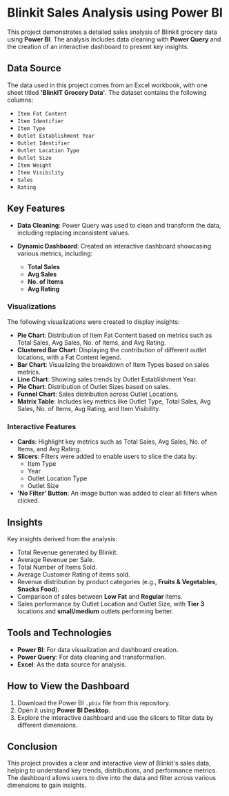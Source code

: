# Blinkit Sales Analysis using Power BI

This project demonstrates a detailed sales analysis of Blinkit grocery data using **Power BI**. The analysis includes data cleaning with **Power Query** and the creation of an interactive dashboard to present key insights.

## Data Source

The data used in this project comes from an Excel workbook, with one sheet titled **'BlinkIT Grocery Data'**. The dataset contains the following columns:
- `Item Fat Content`
- `Item Identifier`
- `Item Type`
- `Outlet Establishment Year`
- `Outlet Identifier`
- `Outlet Location Type`
- `Outlet Size`
- `Item Weight`
- `Item Visibility`
- `Sales`
- `Rating`

## Key Features

- **Data Cleaning**: Power Query was used to clean and transform the data, including replacing inconsistent values.

- **Dynamic Dashboard**: Created an interactive dashboard showcasing various metrics, including:
  - **Total Sales**
  - **Avg Sales**
  - **No. of Items**
  - **Avg Rating**

### Visualizations

The following visualizations were created to display insights:
- **Pie Chart**: Distribution of Item Fat Content based on metrics such as Total Sales, Avg Sales, No. of Items, and Avg Rating.
- **Clustered Bar Chart**: Displaying the contribution of different outlet locations, with a Fat Content legend.
- **Bar Chart**: Visualizing the breakdown of Item Types based on sales metrics.
- **Line Chart**: Showing sales trends by Outlet Establishment Year.
- **Pie Chart**: Distribution of Outlet Sizes based on sales.
- **Funnel Chart**: Sales distribution across Outlet Locations.
- **Matrix Table**: Includes key metrics like Outlet Type, Total Sales, Avg Sales, No. of Items, Avg Rating, and Item Visibility.

### Interactive Features
- **Cards**: Highlight key metrics such as Total Sales, Avg Sales, No. of Items, and Avg Rating.
- **Slicers**: Filters were added to enable users to slice the data by:
  - Item Type
  - Year
  - Outlet Location Type
  - Outlet Size
- **'No Filter' Button**: An image button was added to clear all filters when clicked.

## Insights

Key insights derived from the analysis:
- Total Revenue generated by Blinkit.
- Average Revenue per Sale.
- Total Number of Items Sold.
- Average Customer Rating of items sold.
- Revenue distribution by product categories (e.g., **Fruits & Vegetables**, **Snacks Food**).
- Comparison of sales between **Low Fat** and **Regular** items.
- Sales performance by Outlet Location and Outlet Size, with **Tier 3** locations and **small/medium** outlets performing better.

## Tools and Technologies

- **Power BI**: For data visualization and dashboard creation.
- **Power Query**: For data cleaning and transformation.
- **Excel**: As the data source for analysis.

## How to View the Dashboard

1. Download the Power BI `.pbix` file from this repository.
2. Open it using **Power BI Desktop**.
3. Explore the interactive dashboard and use the slicers to filter data by different dimensions.

## Conclusion

This project provides a clear and interactive view of Blinkit's sales data, helping to understand key trends, distributions, and performance metrics. The dashboard allows users to dive into the data and filter across various dimensions to gain insights.
